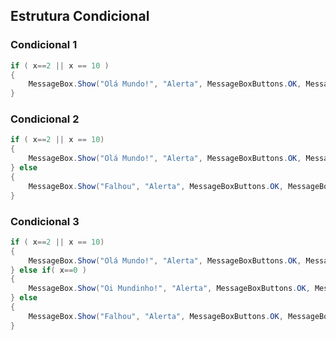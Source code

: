 ## Estrutura Condicional
  
### Condicional 1
    
```cs
if ( x==2 || x == 10 )
{
    MessageBox.Show("Olá Mundo!", "Alerta", MessageBoxButtons.OK, MessageBoxIcon.Information);
}
```
  
### Condicional 2
  
```cs
if ( x==2 || x == 10)
{
    MessageBox.Show("Olá Mundo!", "Alerta", MessageBoxButtons.OK, MessageBoxIcon.Information);
} else
{
    MessageBox.Show("Falhou", "Alerta", MessageBoxButtons.OK, MessageBoxIcon.Information);
}
```
  
### Condicional 3
  
```cs
if ( x==2 || x == 10)
{
    MessageBox.Show("Olá Mundo!", "Alerta", MessageBoxButtons.OK, MessageBoxIcon.Information);
} else if( x==0 )
{
    MessageBox.Show("Oi Mundinho!", "Alerta", MessageBoxButtons.OK, MessageBoxIcon.Information);
} else
{
    MessageBox.Show("Falhou", "Alerta", MessageBoxButtons.OK, MessageBoxIcon.Information);
}
```
  